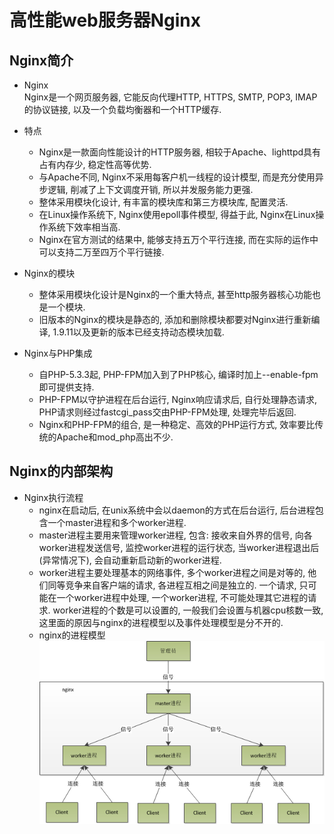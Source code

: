 # 高性能web服务器Nginx
## Nginx简介
- Nginx  
Nginx是一个网页服务器, 它能反向代理HTTP, HTTPS, SMTP, POP3, IMAP的协议链接, 以及一个负载均衡器和一个HTTP缓存.
- 特点
    - Nginx是一款面向性能设计的HTTP服务器, 相较于Apache、lighttpd具有占有内存少, 稳定性高等优势.
    - 与Apache不同, Nginx不采用每客户机一线程的设计模型, 而是充分使用异步逻辑, 削减了上下文调度开销, 所以并发服务能力更强.
    - 整体采用模块化设计, 有丰富的模块库和第三方模块库, 配置灵活.
    - 在Linux操作系统下, Nginx使用epoll事件模型, 得益于此, Nginx在Linux操作系统下效率相当高. 
    - Nginx在官方测试的结果中, 能够支持五万个平行连接, 而在实际的运作中可以支持二万至四万个平行链接.
- Nginx的模块  
    - 整体采用模块化设计是Nginx的一个重大特点, 甚至http服务器核心功能也是一个模块. 
    - 旧版本的Nginx的模块是静态的, 添加和删除模块都要对Nginx进行重新编译, 1.9.11以及更新的版本已经支持动态模块加载.

- Nginx与PHP集成
    - 自PHP-5.3.3起, PHP-FPM加入到了PHP核心, 编译时加上--enable-fpm即可提供支持.
    - PHP-FPM以守护进程在后台运行, Nginx响应请求后, 自行处理静态请求, PHP请求则经过fastcgi_pass交由PHP-FPM处理, 处理完毕后返回.
    - Nginx和PHP-FPM的组合, 是一种稳定、高效的PHP运行方式, 效率要比传统的Apache和mod_php高出不少.

## Nginx的内部架构
- Nginx执行流程
    - nginx在启动后, 在unix系统中会以daemon的方式在后台运行, 后台进程包含一个master进程和多个worker进程. 
    - master进程主要用来管理worker进程, 包含: 接收来自外界的信号, 向各worker进程发送信号, 监控worker进程的运行状态, 当worker进程退出后(异常情况下), 会自动重新启动新的worker进程. 
    - worker进程主要处理基本的网络事件, 多个worker进程之间是对等的, 他们同等竞争来自客户端的请求, 各进程互相之间是独立的. 一个请求, 只可能在一个worker进程中处理, 一个worker进程, 不可能处理其它进程的请求. worker进程的个数是可以设置的, 一般我们会设置与机器cpu核数一致, 这里面的原因与nginx的进程模型以及事件处理模型是分不开的.
    - nginx的进程模型
    ![nginx的进程模型](/nginx/nginx-process-model.png "nginx的进程模型")

